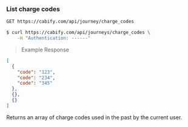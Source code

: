 ### List charge codes

~~~bash
GET https://cabify.com/api/journey/charge_codes
~~~

>

~~~bash
$ curl https://cabify.com/api/journeys/charge_codes \
    -H "Authentication: ------"
~~~

> Example Response

~~~json
[
  {
    "code": "123",
    "code": "234",
    "code": "345"
  },
  {},
  {}
]
~~~

Returns an array of charge codes used in the past by the current user.
